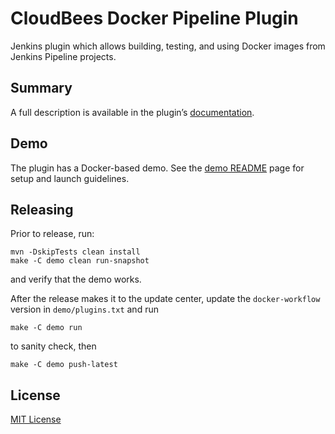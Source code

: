 CloudBees Docker Pipeline Plugin
=====================================

Jenkins plugin which allows building, testing, and using Docker images from Jenkins Pipeline projects.

Summary
---

A full description is available in the plugin’s [documentation](https://go.cloudbees.com/docs/cloudbees-documentation/cje-user-guide/chapter-docker-workflow.html).

Demo
---
The plugin has a Docker-based demo. See the [demo README](demo/README.md) page for setup and launch guidelines.

Releasing
---

Prior to release, run:

    mvn -DskipTests clean install
    make -C demo clean run-snapshot

and verify that the demo works.

After the release makes it to the update center, update the `docker-workflow` version in `demo/plugins.txt` and run

    make -C demo run
    
to sanity check, then

    make -C demo push-latest

License
---
[MIT License](http://opensource.org/licenses/MIT)
